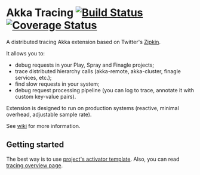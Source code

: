 Akka Tracing  [![Build Status](https://travis-ci.org/levkhomich/akka-tracing.svg?branch=master)](https://travis-ci.org/levkhomich/akka-tracing) [![Coverage Status](https://coveralls.io/repos/levkhomich/akka-tracing/badge.png?branch=master)](https://coveralls.io/r/levkhomich/akka-tracing?branch=master)
============

A distributed tracing Akka extension based on Twitter's [Zipkin](http://twitter.github.io/zipkin/).

It allows you to:
- debug requests in your Play, Spray and Finagle projects;
- trace distributed hierarchy calls (akka-remote, akka-cluster, finagle services, etc.);
- find slow requests in your system;
- debug request processing pipeline (you can log to trace, annotate it with custom key-value pairs).

Extension is designed to run on production systems (reactive, minimal overhead, adjustable sample rate).

See [wiki](https://github.com/levkhomich/akka-tracing/wiki) for more information.

Getting started
---------------

The best way is to use [project's activator template](https://typesafe.com/activator/template/activator-akka-tracing).
Also, you can read [tracing overview page](https://github.com/levkhomich/akka-tracing/wiki/Overview).
